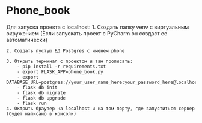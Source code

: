 # Phone_book

Для запуска проекта с localhost:
	1. Создать папку venv с виртуальным окружением (Если запускать проект с PyCharm он создаст ее автоматически)

	2. Создать пустую БД Postgres с именем phone

	3. Открыть терминал с проектом и там прописать:
		- pip install -r requirements.txt
		- export FLASK_APP=phone_book.py
		- export DATABASE_URL=postgres://your_user_name_here:your_password_here@localhost/phone
		- flask db init
		- flask db migrate
		- flask db upgrade
		- flask run
	4. Октрыть браузер на localhost и на том порту, где запуститься сервер (будет написано в консоли)